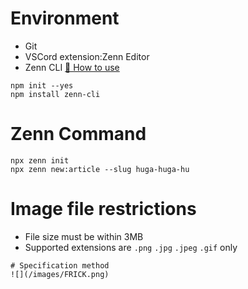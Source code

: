 # Environment
* Git
* VSCord
extension:Zenn Editor
* Zenn CLI
[📘 How to use](https://zenn.dev/zenn/articles/zenn-cli-guide)
```
npm init --yes
npm install zenn-cli
```
# Zenn Command 
```
npx zenn init
npx zenn new:article --slug huga-huga-hu
```

# Image file restrictions
* File size must be within 3MB
* Supported extensions are `.png` `.jpg` `.jpeg` `.gif` only
```
# Specification method
![](/images/FRICK.png)
```